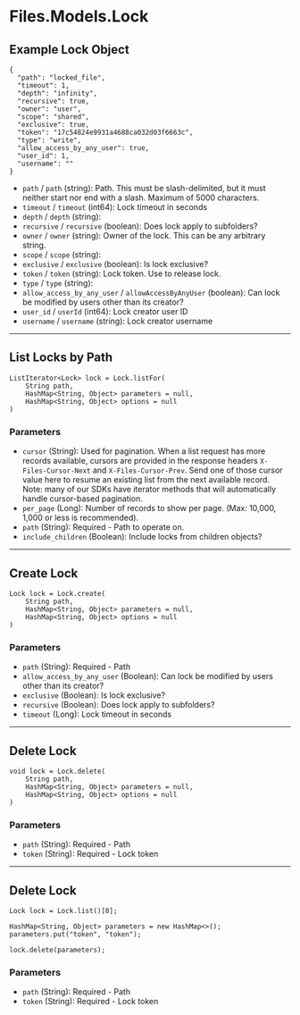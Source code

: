 # Files.Models.Lock

## Example Lock Object

```
{
  "path": "locked_file",
  "timeout": 1,
  "depth": "infinity",
  "recursive": true,
  "owner": "user",
  "scope": "shared",
  "exclusive": true,
  "token": "17c54824e9931a4688ca032d03f6663c",
  "type": "write",
  "allow_access_by_any_user": true,
  "user_id": 1,
  "username": ""
}
```

* `path` / `path`  (string): Path. This must be slash-delimited, but it must neither start nor end with a slash. Maximum of 5000 characters.
* `timeout` / `timeout`  (int64): Lock timeout in seconds
* `depth` / `depth`  (string): 
* `recursive` / `recursive`  (boolean): Does lock apply to subfolders?
* `owner` / `owner`  (string): Owner of the lock.  This can be any arbitrary string.
* `scope` / `scope`  (string): 
* `exclusive` / `exclusive`  (boolean): Is lock exclusive?
* `token` / `token`  (string): Lock token.  Use to release lock.
* `type` / `type`  (string): 
* `allow_access_by_any_user` / `allowAccessByAnyUser`  (boolean): Can lock be modified by users other than its creator?
* `user_id` / `userId`  (int64): Lock creator user ID
* `username` / `username`  (string): Lock creator username


---

## List Locks by Path

```
ListIterator<Lock> lock = Lock.listFor(
    String path, 
    HashMap<String, Object> parameters = null,
    HashMap<String, Object> options = null
)
```

### Parameters

* `cursor` (String): Used for pagination.  When a list request has more records available, cursors are provided in the response headers `X-Files-Cursor-Next` and `X-Files-Cursor-Prev`.  Send one of those cursor value here to resume an existing list from the next available record.  Note: many of our SDKs have iterator methods that will automatically handle cursor-based pagination.
* `per_page` (Long): Number of records to show per page.  (Max: 10,000, 1,000 or less is recommended).
* `path` (String): Required - Path to operate on.
* `include_children` (Boolean): Include locks from children objects?


---

## Create Lock

```
Lock lock = Lock.create(
    String path, 
    HashMap<String, Object> parameters = null,
    HashMap<String, Object> options = null
)
```

### Parameters

* `path` (String): Required - Path
* `allow_access_by_any_user` (Boolean): Can lock be modified by users other than its creator?
* `exclusive` (Boolean): Is lock exclusive?
* `recursive` (Boolean): Does lock apply to subfolders?
* `timeout` (Long): Lock timeout in seconds


---

## Delete Lock

```
void lock = Lock.delete(
    String path, 
    HashMap<String, Object> parameters = null,
    HashMap<String, Object> options = null
)
```

### Parameters

* `path` (String): Required - Path
* `token` (String): Required - Lock token


---

## Delete Lock

```
Lock lock = Lock.list()[0];

HashMap<String, Object> parameters = new HashMap<>();
parameters.put("token", "token");

lock.delete(parameters);
```

### Parameters

* `path` (String): Required - Path
* `token` (String): Required - Lock token
